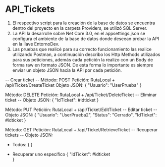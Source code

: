 # API_Tickets

1. El respectivo script para la creación de la base de datos se encuentra dentro del proyecto en la carpeta Providers, se utilizó SQL Server.
2. La API la desarrolle sobre Net Core 3.0, en el appsettings.json se configura el ambiente de la base de datos donde deseean probar la API en la llave EntornoDev.
3. Las pruebas que realicé para su correcto funcionamiento las realice utilizando Postman, a continuación describo los Http Methods utilizados para sus peticiones, además cada petición la realizo con un Body de forma raw en formato JSON. De esta forma lo importante es siempre enviar un objeto JSON hacia la API por cada petición.

-- Crear ticket --
Método: POST
Petición: RutaLocal + /api/Ticket/CreateTicket
Objeto JSON:
{
    "Usuario": "UserPrueba"	
}

Método: DELETE
Petición: RutaLocal + /api/Ticket/DeleteTicket
-- Eliminar ticket --
Objeto JSON:
{
    "IdTicket": #idticket
}

Método: PUT
Petición: RutaLocal + /api/Ticket/EditTicket
-- Editar ticket --
Objeto JSON:
{
    "Usuario": "UserPrueba2",
    "Status": "Cerrado",
    "IdTicket": #idticket
}

Método: GET
Petición: RutaLocal + /api/Ticket/RetrieveTicket
-- Recuperar tickets --
Objeto JSON:
* Todos:
{
}

* Recuperar uno específico
{
    "IdTicket": #idticket	
}
